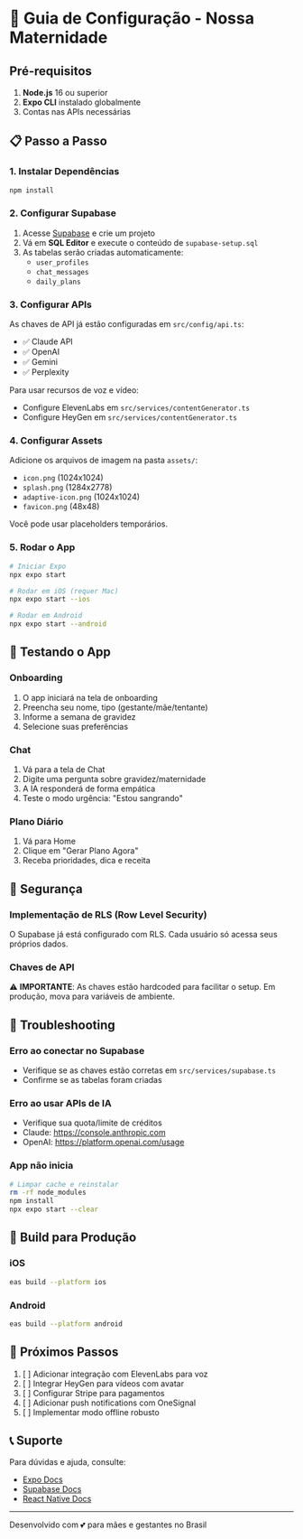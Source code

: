 # 🚀 Guia de Configuração - Nossa Maternidade

## Pré-requisitos

1. **Node.js** 16 ou superior
2. **Expo CLI** instalado globalmente
3. Contas nas APIs necessárias

## 📋 Passo a Passo

### 1. Instalar Dependências

```bash
npm install
```

### 2. Configurar Supabase

1. Acesse [Supabase](https://supabase.com) e crie um projeto
2. Vá em **SQL Editor** e execute o conteúdo de `supabase-setup.sql`
3. As tabelas serão criadas automaticamente:
   - `user_profiles`
   - `chat_messages`
   - `daily_plans`

### 3. Configurar APIs

As chaves de API já estão configuradas em `src/config/api.ts`:
- ✅ Claude API
- ✅ OpenAI
- ✅ Gemini
- ✅ Perplexity

Para usar recursos de voz e vídeo:
- Configure ElevenLabs em `src/services/contentGenerator.ts`
- Configure HeyGen em `src/services/contentGenerator.ts`

### 4. Configurar Assets

Adicione os arquivos de imagem na pasta `assets/`:
- `icon.png` (1024x1024)
- `splash.png` (1284x2778)
- `adaptive-icon.png` (1024x1024)
- `favicon.png` (48x48)

Você pode usar placeholders temporários.

### 5. Rodar o App

```bash
# Iniciar Expo
npx expo start

# Rodar em iOS (requer Mac)
npx expo start --ios

# Rodar em Android
npx expo start --android
```

## 🧪 Testando o App

### Onboarding
1. O app iniciará na tela de onboarding
2. Preencha seu nome, tipo (gestante/mãe/tentante)
3. Informe a semana de gravidez
4. Selecione suas preferências

### Chat
1. Vá para a tela de Chat
2. Digite uma pergunta sobre gravidez/maternidade
3. A IA responderá de forma empática
4. Teste o modo urgência: "Estou sangrando"

### Plano Diário
1. Vá para Home
2. Clique em "Gerar Plano Agora"
3. Receba prioridades, dica e receita

## 🔐 Segurança

### Implementação de RLS (Row Level Security)
O Supabase já está configurado com RLS. Cada usuário só acessa seus próprios dados.

### Chaves de API
⚠️ **IMPORTANTE**: As chaves estão hardcoded para facilitar o setup. Em produção, mova para variáveis de ambiente.

## 🐛 Troubleshooting

### Erro ao conectar no Supabase
- Verifique se as chaves estão corretas em `src/services/supabase.ts`
- Confirme se as tabelas foram criadas

### Erro ao usar APIs de IA
- Verifique sua quota/limite de créditos
- Claude: https://console.anthropic.com
- OpenAI: https://platform.openai.com/usage

### App não inicia
```bash
# Limpar cache e reinstalar
rm -rf node_modules
npm install
npx expo start --clear
```

## 📱 Build para Produção

### iOS
```bash
eas build --platform ios
```

### Android
```bash
eas build --platform android
```

## 🎯 Próximos Passos

1. [ ] Adicionar integração com ElevenLabs para voz
2. [ ] Integrar HeyGen para vídeos com avatar
3. [ ] Configurar Stripe para pagamentos
4. [ ] Adicionar push notifications com OneSignal
5. [ ] Implementar modo offline robusto

## 📞 Suporte

Para dúvidas e ajuda, consulte:
- [Expo Docs](https://docs.expo.dev)
- [Supabase Docs](https://supabase.com/docs)
- [React Native Docs](https://reactnative.dev)

---

Desenvolvido com 💕 para mães e gestantes no Brasil

